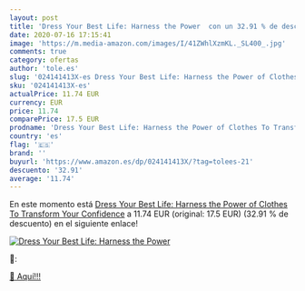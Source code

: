 ```yaml
---
layout: post
title: 'Dress Your Best Life: Harness the Power  con un 32.91 % de descuento'
date: 2020-07-16 17:15:41
image: 'https://m.media-amazon.com/images/I/41ZWhlXzmKL._SL400_.jpg'
comments: true
category: ofertas
author: 'tole.es'
slug: '024141413X-es Dress Your Best Life: Harness the Power of Clothes To...'
sku: '024141413X-es'
actualPrice: 11.74 EUR
currency: EUR
price: 11.74
comparePrice: 17.5 EUR
prodname: 'Dress Your Best Life: Harness the Power of Clothes To Transform Your Confidence'
country: 'es'
flag: '🇪🇸'
brand: ''
buyurl: 'https://www.amazon.es/dp/024141413X/?tag=tolees-21'
descuento: '32.91'
average: '11.74'
---
```


En este momento está [Dress Your Best Life: Harness the Power of Clothes To Transform Your Confidence](https://www.amazon.es/dp/024141413X/?tag=tolees-21) a 11.74 EUR (original: 17.5 EUR) (32.91 %  de descuento) en el siguiente enlace!

[![Dress Your Best Life: Harness the Power ](https://m.media-amazon.com/images/I/41ZWhlXzmKL._SL400_.jpg)](https://www.amazon.es/dp/024141413X/?tag=tolees-21)

🔎:


[🛒 Aquí!!!](https://www.amazon.es/dp/024141413X/?tag=tolees-21)
